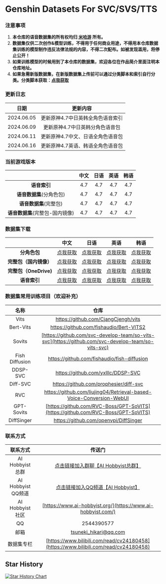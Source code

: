 # Genshin Datasets For SVC/SVS/TTS
### 注意事项
1. **本仓库的语音数据集的所有权均归 [米哈游](https://www.mihoyo.com/) 所有。**
2. **数据集仅供二次创作&模型训练，不得用于任何商业用途，不得用本仓库数据集训练的模型制作违反法律法规的内容，不得二次配布。如被发现滥用，将停止公开！**
3. **如果训练模型的时候用到了本仓库的数据集，欢迎各位在作品简介里面注明本仓库地址。**
4. **如果急需新版数据集，在新版数据集上传前可以通过分类脚本和索引自行分类。分类脚本获取：[点我获取](https://github.com/AI-Hobbyist/Genshin_Voice_Sorting_Scripts)**

### 更新日志

|    日期    |             更新内容              |
| :--------: | :-------------------------------: |
| 2024.06.05 | 更新原神4.7中日英韩全角色语音索引 |
| 2024.06.09 |  更新原神4.7中日英韩分角色语音包  |
| 2024.06.11|  更新原神4.7中文、日语全角色语音包  |
| 2024.06.16 | 更新原神4.7英语、韩语全角色语音包 |

### 当前游戏版本

|                          | 中文 | 日语 | 英语 | 韩语 |
| :----------------------: | :--: | :--: | :--: | :--: |
|       **语音索引**       | 4.7  | 4.7  | 4.7  | 4.7  |
| **语音数据集**(分角色包) | 4.7  | 4.7  | 4.7  | 4.7  |
|  **语音数据集**(完整包)  | 4.7  | 4.7  | 4.7 | 4.7 |
|  **语音数据集**(完整包-国内镜像)  | 4.7  | 4.7  | 4.7  | 4.7  |

### 数据集下载

|  |                             中文                             |                             日语                             |                             英语                             |                             韩语                             |
| :--------: | :----------------------------------------------------------: | :----------------------------------------------------------: | :----------------------------------------------------------: | :----------------------------------------------------------: |
|   **分角色包**   | [点我获取](https://pan.ai-hobbyist.com/Genshin%20Datasets/%E4%B8%AD%E6%96%87%20-%20Chinese/%E5%88%86%E8%A7%92%E8%89%B2%20-%20Single) | [点我获取](https://pan.ai-hobbyist.com/Genshin%20Datasets/%E6%97%A5%E8%AF%AD%20-%20Japanese/%E5%88%86%E8%A7%92%E8%89%B2%20-%20Single) | [点我获取](https://pan.ai-hobbyist.com/Genshin%20Datasets/%E8%8B%B1%E8%AF%AD%20-%20English/%E5%88%86%E8%A7%92%E8%89%B2%20-%20Single) | [点我获取](https://pan.ai-hobbyist.com/Genshin%20Datasets/%E9%9F%A9%E8%AF%AD%20-%20Korean/%E5%88%86%E8%A7%92%E8%89%B2%20-%20Single) |
|   **完整包（国内镜像）**   |       [点我获取](https://dl.ai-hobbyist.com/ms/datasets/aihobbyist/Genshin_Dataset/Genshin4.7_CN.7z)       |       [点我获取](https://dl.ai-hobbyist.com/ms/datasets/aihobbyist/Genshin_Dataset/Genshin4.7_JP.7z)       |       [点我获取](https://dl.ai-hobbyist.com/ms/datasets/aihobbyist/Genshin_Dataset/Genshin4.7_EN.7z)       |                            [点我获取](https://dl.ai-hobbyist.com/ms/datasets/aihobbyist/Genshin_Dataset/Genshin4.7_KR.7z)                            |
| **完整包（OneDrive)** | [点我获取](https://pan.ai-hobbyist.com/d/Genshin%20Datasets/%E4%B8%AD%E6%96%87%20-%20Chinese/%E5%AE%8C%E6%95%B4%E5%8C%85%20-%20Full/Genshin4.7_CN.7z) | [点我获取](https://pan.ai-hobbyist.com/d/Genshin%20Datasets/%E6%97%A5%E8%AF%AD%20-%20Japanese/%E5%AE%8C%E6%95%B4%E5%8C%85%20-%20Full/Genshin4.7_JP.7z) | [点我获取](https://pan.ai-hobbyist.com/d/Genshin%20Datasets/%E8%8B%B1%E8%AF%AD%20-%20English/%E5%AE%8C%E6%95%B4%E5%8C%85%20-%20Full/Genshin4.7_EN.7z) | [点我获取](https://pan.ai-hobbyist.com/d/Genshin%20Datasets/%E9%9F%A9%E8%AF%AD%20-%20Korean/%E5%AE%8C%E6%95%B4%E5%8C%85%20-%20Full/Genshin4.7_KR.7z) |
| **语音索引** | [点我获取](https://github.com/AI-Hobbyist/Genshin_Voice_Sorting_Scripts/raw/main/AI%20Hobbyist%20Version/Indexs/4.7/CHS.json) | [点我获取](https://github.com/AI-Hobbyist/Genshin_Voice_Sorting_Scripts/raw/main/AI%20Hobbyist%20Version/Indexs/4.7/JP.json) | [点我获取](https://github.com/AI-Hobbyist/Genshin_Voice_Sorting_Scripts/raw/main/AI%20Hobbyist%20Version/Indexs/4.7/EN.json) | [点我获取](https://github.com/AI-Hobbyist/Genshin_Voice_Sorting_Scripts/raw/main/AI%20Hobbyist%20Version/Indexs/4.7/KR.json) |

### 数据集常用训练项目（欢迎补充）

|      名称      |                             仓库                             |
| :------------: | :----------------------------------------------------------: |
|      Vits      |             https://github.com/CjangCjengh/vits              |
|Bert-Vits	| https://github.com/fishaudio/Bert-VITS2  |
|     Sovits     | [https://github.com/svc-develop-team/so-vits-svc](https://github.com/svc-develop-team/so-vits-svc) |
| Fish Diffusion |         https://github.com/fishaudio/fish-diffusion          |
|    DDSP-SVC    |              https://github.com/yxlllc/DDSP-SVC              |
|    Diff-SVC    |            https://github.com/prophesier/diff-svc            |
|      RVC       | https://github.com/liujing04/Retrieval-based-Voice-Conversion-WebUI |
| GPT-Sovits | [https://github.com/RVC-Boss/GPT-SoVITS](https://github.com/RVC-Boss/GPT-SoVITS) |
|   DiffSinger   |            https://github.com/openvpi/DiffSinger             |

### 联系方式

|      联系方式      |                            传送门                            |
| :----------------: | :----------------------------------------------------------: |
| AI Hobbyist总群 | [点击链接加入群聊【AI Hobbyist总群】](http://qm.qq.com/cgi-bin/qm/qr?_wv=1027&k=7vd0kFFgSdgx3c3CZ33J01dx2XTdfelr&authKey=rsG7W1bP3mlsg3UfTpsVrLV%2BLYvmsqJvH%2F2KoWswFd3pa7nkBf0oEV5vCYvBHZLS&noverify=0&group_code=309046913) |
| AI Hobbyist QQ频道 | [点击链接加入QQ频道【AI Hobbyist】](https://pd.qq.com/s/8c2wkdwyl) |
|  AI Hobbyist社区   | [https://www.ai-hobbyist.org/](https://www.ai-hobbyist.com/) |
|         QQ         |                          2544390577                          |
|        邮箱        |                    tsuneki_hikari@qq.com                     |
|        数据集专栏        |                    [https://www.bilibili.com/read/cv24180458](https://www.bilibili.com/read/cv24180458)                     |
## Star History

[![Star History Chart](https://api.star-history.com/svg?repos=AI-Hobbyist/Genshin_Datasets&type=Date)](https://star-history.com/#AI-Hobbyist/Genshin_Datasets&Date)
